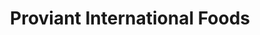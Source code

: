 ---
title: "Proviant International Foods"
url: /coquitlam/proviant-international-foods/
shop: Supermarkt
---